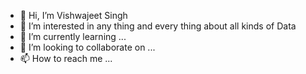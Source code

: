 - 👋 Hi, I’m Vishwajeet Singh
- 👀 I’m interested in any thing and every thing about all kinds of Data
- 🌱 I’m currently learning ...
- 💞️ I’m looking to collaborate on ...
- 📫 How to reach me ...

<!---
veeconsultants/veeconsultants is a ✨ special ✨ repository because its `README.md` (this file) appears on your GitHub profile.
You can click the Preview link to take a look at your changes.
--->
